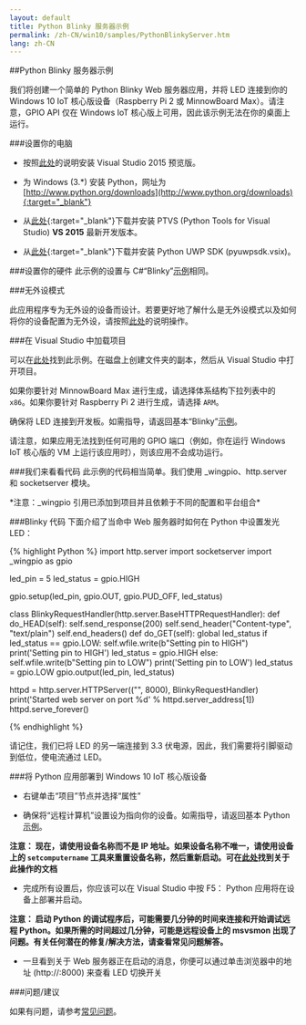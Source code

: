 ```yaml
---
layout: default
title: Python Blinky 服务器示例
permalink: /zh-CN/win10/samples/PythonBlinkyServer.htm
lang: zh-CN
---
```


##Python Blinky 服务器示例

我们将创建一个简单的 Python Blinky Web 服务器应用，并将 LED 连接到你的 Windows 10 IoT 核心版设备（Raspberry Pi 2 或 MinnowBoard Max）。请注意，GPIO API 仅在 Windows IoT 核心版上可用，因此该示例无法在你的桌面上运行。

###设置你的电脑
* 按照[此处]({{site.baseurl}}/{{page.lang}}/win10/SetupPC.htm)的说明安装 Visual Studio 2015 预览版。

* 为 Windows \(3.\*\) 安装 Python，网址为 [http://www.python.org/downloads](http://www.python.org/downloads){:target="_blank"}

* 从[此处](https://github.com/microsoft/ptvs/releases){:target="_blank"}下载并安装 PTVS \(Python Tools for Visual Studio\) **VS 2015** 最新开发版本。

* 从[此处](https://github.com/ms-iot/python/releases/v1.0Alpha){:target="_blank"}下载并安装 Python UWP SDK \(pyuwpsdk.vsix\)。

###设置你的硬件
此示例的设置与 C\#“Blinky”[示例]({{site.baseurl}}/{{page.lang}}/win10/samples/Blinky.htm)相同。

###无外设模式

此应用程序专为无外设的设备而设计。若要更好地了解什么是无外设模式以及如何将你的设备配置为无外设，请按照[此处]({{site.baseurl}}/{{page.lang}}/win10/HeadlessMode.htm)的说明操作。

###在 Visual Studio 中加载项目

可以在[此处](https://github.com/ms-iot/samples/tree/develop/PythonBlinkyServer)找到此示例。在磁盘上创建文件夹的副本，然后从 Visual Studio 中打开项目。

如果你要针对 MinnowBoard Max 进行生成，请选择体系结构下拉列表中的 `x86`。如果你要针对 Raspberry Pi 2 进行生成，请选择 `ARM`。

确保将 LED 连接到开发板。如需指导，请返回基本“Blinky”[示例]({{site.baseurl}}/{{page.lang}}/win10/samples/Blinky.htm)。

请注意，如果应用无法找到任何可用的 GPIO 端口（例如，你在运行 Windows IoT 核心版的 VM 上运行该应用时），则该应用不会成功运行。

###我们来看看代码
此示例的代码相当简单。我们使用 _wingpio、http.server 和 socketserver 模块。

*注意：_wingpio 引用已添加到项目并且依赖于不同的配置和平台组合\*

###Blinky 代码
下面介绍了当命中 Web 服务器时如何在 Python 中设置发光 LED：

{% highlight Python %}
import http.server
import socketserver
import _wingpio as gpio

led_pin = 5
led_status = gpio.HIGH

gpio.setup(led_pin, gpio.OUT, gpio.PUD_OFF, led_status)

class BlinkyRequestHandler(http.server.BaseHTTPRequestHandler):
    def do_HEAD(self):
        self.send_response(200)
        self.send_header("Content-type", "text/plain")
        self.end_headers()
    def do_GET(self):
        global led_status
        if led_status == gpio.LOW:
            self.wfile.write(b"Setting pin to HIGH")
            print('Setting pin to HIGH')
            led_status = gpio.HIGH
        else:
            self.wfile.write(b"Setting pin to LOW")
            print('Setting pin to LOW')
            led_status = gpio.LOW
        gpio.output(led_pin, led_status)

httpd = http.server.HTTPServer(("", 8000), BlinkyRequestHandler)
print('Started web server on port %d' % httpd.server_address[1])
httpd.serve_forever()

{% endhighlight %}

请记住，我们已将 LED 的另一端连接到 3.3 伏电源，因此，我们需要将引脚驱动到低位，使电流通过 LED。

###将 Python 应用部署到 Windows 10 IoT 核心版设备

* 右键单击“项目”节点并选择“属性”

* 确保将“远程计算机”设置设为指向你的设备。如需指导，请返回基本 Python [示例]({{site.baseurl}}/{{page.lang}}/win10/samples/Python.htm)。

**注意： 现在，请使用设备名称而不是 IP 地址。如果设备名称不唯一，请使用设备上的 `setcomputername` 工具来重置设备名称，然后重新启动。可在[此处]({{site.baseurl}}/win10/samples/PowerShell.htm)找到关于此操作的文档**

* 完成所有设置后，你应该可以在 Visual Studio 中按 F5： Python 应用将在设备上部署并启动。

**注意： 启动 Python 的调试程序后，可能需要几分钟的时间来连接和开始调试远程 Python。如果所需的时间超过几分钟，可能是远程设备上的 msvsmon 出现了问题。有关任何潜在的修复/解决方法，请查看常见问题解答。**

* 一旦看到关于 Web 服务器正在启动的消息，你便可以通过单击浏览器中的地址 \(http://<yourdeviceip>:8000\) 来查看 LED 切换开关

###问题/建议

如果有问题，请参考[常见问题]({{site.baseurl}}/{{page.lang}}/Faqs.htm)。
